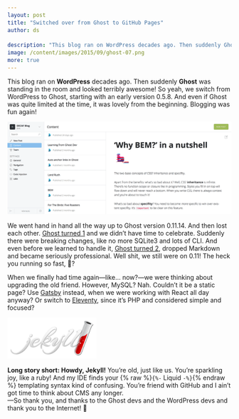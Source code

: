 ```yaml
---
layout: post
title: "Switched over from Ghost to GitHub Pages"
author: ds

description: "This blog ran on WordPress decades ago. Then suddenly Ghost was standing in the room and looked terribly awesome! What happened so we’re on GitHub Pages now?"
image: /content/images/2015/09/ghost-07.png
more: true
---
```


This blog ran on __WordPress__ decades ago. Then suddenly __Ghost__ was standing in the room and looked terribly awesome! So yeah, we switch from WordPress to Ghost, starting with an early version 0.5.8. And even if Ghost was quite limited at the time, it was lovely from the beginning. Blogging was fun again!

![Screenshot of Ghost admin section](/content/images/2015/09/ghost-07.png)

We went hand in hand all the way up to Ghost version 0.11.14. And then lost each other. [Ghost turned 1](https://ghost.org/blog/1-0/) and we didn’t have time to celebrate. Suddenly there were breaking changes, like no more SQLite3 and lots of CLI. And even before we learned to handle it, [Ghost turned 2](https://ghost.org/blog/2-0/), dropped Markdown and became seriously professional. Well shit, we still were on 0.11! The heck you running so fast, 👻?

When we finally had time again—like… now?—we were thinking about upgrading the old friend. However, MySQL? Nah. Couldn’t it be a static page? Use [Gatsby](https://www.gatsbyjs.org) instead, when we were working with React all day anyway? Or switch to [Eleventy](https://www.11ty.io), since it’s PHP and considered simple and focused?

<img class="seamless" style="max-width: 200px;" src="/content/images/2019/09/jekyll.png" alt="Jekyll">

__Long story short: Howdy, Jekyll!__ You’re old, just like us. You’re sparkling joy, like a ruby! And my IDE finds your {% raw %}`{%-` Liquid `-%}`{% endraw %} templating syntax kind of confusing. You’re friend with GitHub and I ain’t got time to think about CMS any longer.  
—So thank you, and thanks to the Ghost devs and the WordPress devs and thank you to the Internet! 🎤
